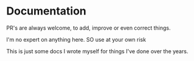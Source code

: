 # Documentation

PR's are always welcome, to add, improve or even correct things.

I'm no expert on anything here. SO use at your own risk

This is just some docs I wrote myself for things I've done over the years.
